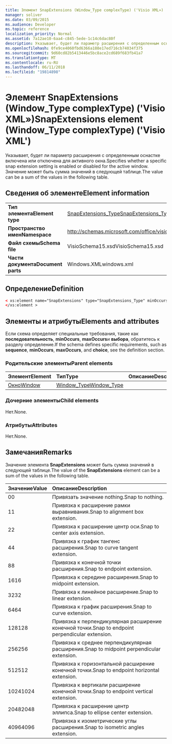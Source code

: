 ```yaml
---
title: Элемент SnapExtensions (Window_Type complexType) ('Visio XML»)
manager: soliver
ms.date: 03/09/2015
ms.audience: Developer
ms.topic: reference
localization_priority: Normal
ms.assetid: 7a12ae10-6aa4-c845-5ede-1c14c6dac80f
description: Указывает, будет ли параметр расширения с определенным оснастке включена или отключена для активного окна. Значение может быть сумма значений в следующей таблице.
ms.openlocfilehash: 0fe9ce4060fbd6366a188e17ed716cb74034f375
ms.sourcegitcommit: 9d60cd82b5413446e5bc8ace2cd689f683fb41a7
ms.translationtype: MT
ms.contentlocale: ru-RU
ms.lasthandoff: 06/11/2018
ms.locfileid: "19814898"
---
```

# <a name="snapextensions-element-windowtype-complextype-visio-xml"></a><span data-ttu-id="d50e0-104">Элемент SnapExtensions (Window_Type complexType) ('Visio XML»)</span><span class="sxs-lookup"><span data-stu-id="d50e0-104">SnapExtensions element (Window_Type complexType) ('Visio XML')</span></span>

<span data-ttu-id="d50e0-105">Указывает, будет ли параметр расширения с определенным оснастке включена или отключена для активного окна.</span><span class="sxs-lookup"><span data-stu-id="d50e0-105">Specifies whether a specific snap extension setting is enabled or disabled for the active window.</span></span> <span data-ttu-id="d50e0-106">Значение может быть сумма значений в следующей таблице.</span><span class="sxs-lookup"><span data-stu-id="d50e0-106">The value can be a sum of the values in the following table.</span></span>
  
## <a name="element-information"></a><span data-ttu-id="d50e0-107">Сведения об элементе</span><span class="sxs-lookup"><span data-stu-id="d50e0-107">Element information</span></span>

|||
|:-----|:-----|
|<span data-ttu-id="d50e0-108">**Тип элемента**</span><span class="sxs-lookup"><span data-stu-id="d50e0-108">**Element type**</span></span> <br/> |[<span data-ttu-id="d50e0-109">SnapExtensions_Type</span><span class="sxs-lookup"><span data-stu-id="d50e0-109">SnapExtensions_Type</span></span>](snapextensions_type-complextypevisio-xml.md) <br/> |
|<span data-ttu-id="d50e0-110">**Пространство имен**</span><span class="sxs-lookup"><span data-stu-id="d50e0-110">**Namespace**</span></span> <br/> |http://schemas.microsoft.com/office/visio/2012/main  <br/> |
|<span data-ttu-id="d50e0-111">**Файл схемы**</span><span class="sxs-lookup"><span data-stu-id="d50e0-111">**Schema file**</span></span> <br/> |<span data-ttu-id="d50e0-112">VisioSchema15.xsd</span><span class="sxs-lookup"><span data-stu-id="d50e0-112">VisioSchema15.xsd</span></span>  <br/> |
|<span data-ttu-id="d50e0-113">**Части документа**</span><span class="sxs-lookup"><span data-stu-id="d50e0-113">**Document parts**</span></span> <br/> |<span data-ttu-id="d50e0-114">Windows.XML</span><span class="sxs-lookup"><span data-stu-id="d50e0-114">windows.xml</span></span>  <br/> |
   
## <a name="definition"></a><span data-ttu-id="d50e0-115">Определение</span><span class="sxs-lookup"><span data-stu-id="d50e0-115">Definition</span></span>

```XML
< xs:element name="SnapExtensions" type="SnapExtensions_Type" minOccurs="0" maxOccurs="1" >
</xs:element >
```

## <a name="elements-and-attributes"></a><span data-ttu-id="d50e0-116">Элементы и атрибуты</span><span class="sxs-lookup"><span data-stu-id="d50e0-116">Elements and attributes</span></span>

<span data-ttu-id="d50e0-117">Если схема определяет специальные требования, такие как **последовательность**, **minOccurs**, **maxOccurs**и **выбора**, обратитесь к разделу определение.</span><span class="sxs-lookup"><span data-stu-id="d50e0-117">If the schema defines specific requirements, such as **sequence**, **minOccurs**, **maxOccurs**, and **choice**, see the definition section.</span></span> 
  
### <a name="parent-elements"></a><span data-ttu-id="d50e0-118">Родительские элементы</span><span class="sxs-lookup"><span data-stu-id="d50e0-118">Parent elements</span></span>

|<span data-ttu-id="d50e0-119">**Элемент**</span><span class="sxs-lookup"><span data-stu-id="d50e0-119">**Element**</span></span>|<span data-ttu-id="d50e0-120">**Тип**</span><span class="sxs-lookup"><span data-stu-id="d50e0-120">**Type**</span></span>|<span data-ttu-id="d50e0-121">**Описание**</span><span class="sxs-lookup"><span data-stu-id="d50e0-121">**Description**</span></span>|
|:-----|:-----|:-----|
|[<span data-ttu-id="d50e0-122">Окно</span><span class="sxs-lookup"><span data-stu-id="d50e0-122">Window</span></span>](window-element-windows_type-complextypevisio-xml.md) <br/> |[<span data-ttu-id="d50e0-123">Window_Type</span><span class="sxs-lookup"><span data-stu-id="d50e0-123">Window_Type</span></span>](window_type-complextypevisio-xml.md) <br/> ||
   
### <a name="child-elements"></a><span data-ttu-id="d50e0-124">Дочерние элементы</span><span class="sxs-lookup"><span data-stu-id="d50e0-124">Child elements</span></span>

<span data-ttu-id="d50e0-125">Нет.</span><span class="sxs-lookup"><span data-stu-id="d50e0-125">None.</span></span>
  
### <a name="attributes"></a><span data-ttu-id="d50e0-126">Атрибуты</span><span class="sxs-lookup"><span data-stu-id="d50e0-126">Attributes</span></span>

<span data-ttu-id="d50e0-127">Нет.</span><span class="sxs-lookup"><span data-stu-id="d50e0-127">None.</span></span>
  
## <a name="remarks"></a><span data-ttu-id="d50e0-128">Замечания</span><span class="sxs-lookup"><span data-stu-id="d50e0-128">Remarks</span></span>

<span data-ttu-id="d50e0-129">Значение элемента **SnapExtensions** может быть сумма значений в следующей таблице.</span><span class="sxs-lookup"><span data-stu-id="d50e0-129">The value of the **SnapExtensions** element can be a sum of the values in the following table.</span></span> 
  
|<span data-ttu-id="d50e0-130">**Значение**</span><span class="sxs-lookup"><span data-stu-id="d50e0-130">**Value**</span></span>|<span data-ttu-id="d50e0-131">**Описание**</span><span class="sxs-lookup"><span data-stu-id="d50e0-131">**Description**</span></span>|
|:-----|:-----|
|<span data-ttu-id="d50e0-132">0</span><span class="sxs-lookup"><span data-stu-id="d50e0-132">0</span></span>  <br/> |<span data-ttu-id="d50e0-133">Привязать значение nothing.</span><span class="sxs-lookup"><span data-stu-id="d50e0-133">Snap to nothing.</span></span>  <br/> |
|<span data-ttu-id="d50e0-134">1</span><span class="sxs-lookup"><span data-stu-id="d50e0-134">1</span></span>  <br/> |<span data-ttu-id="d50e0-135">Привязка к расширение рамки выравнивания.</span><span class="sxs-lookup"><span data-stu-id="d50e0-135">Snap to alignment box extension.</span></span>  <br/> |
|<span data-ttu-id="d50e0-136">2</span><span class="sxs-lookup"><span data-stu-id="d50e0-136">2</span></span>  <br/> |<span data-ttu-id="d50e0-137">Привязка к расширение центр оси.</span><span class="sxs-lookup"><span data-stu-id="d50e0-137">Snap to center axis extension.</span></span>  <br/> |
|<span data-ttu-id="d50e0-138">4</span><span class="sxs-lookup"><span data-stu-id="d50e0-138">4</span></span>  <br/> |<span data-ttu-id="d50e0-139">Привязка к график тангенс расширения.</span><span class="sxs-lookup"><span data-stu-id="d50e0-139">Snap to curve tangent extension.</span></span>  <br/> |
|<span data-ttu-id="d50e0-140">8</span><span class="sxs-lookup"><span data-stu-id="d50e0-140">8</span></span>  <br/> |<span data-ttu-id="d50e0-141">Привязка к конечной точки расширения.</span><span class="sxs-lookup"><span data-stu-id="d50e0-141">Snap to endpoint extension.</span></span>  <br/> |
|<span data-ttu-id="d50e0-142">16</span><span class="sxs-lookup"><span data-stu-id="d50e0-142">16</span></span>  <br/> |<span data-ttu-id="d50e0-143">Привязка к середине расширения.</span><span class="sxs-lookup"><span data-stu-id="d50e0-143">Snap to midpoint extension.</span></span>  <br/> |
|<span data-ttu-id="d50e0-144">32</span><span class="sxs-lookup"><span data-stu-id="d50e0-144">32</span></span>  <br/> |<span data-ttu-id="d50e0-145">Привязка к линейное расширение.</span><span class="sxs-lookup"><span data-stu-id="d50e0-145">Snap to linear extension.</span></span>  <br/> |
|<span data-ttu-id="d50e0-146">64</span><span class="sxs-lookup"><span data-stu-id="d50e0-146">64</span></span>  <br/> |<span data-ttu-id="d50e0-147">Привязка к график расширения.</span><span class="sxs-lookup"><span data-stu-id="d50e0-147">Snap to curve extension.</span></span>  <br/> |
|<span data-ttu-id="d50e0-148">128</span><span class="sxs-lookup"><span data-stu-id="d50e0-148">128</span></span>  <br/> |<span data-ttu-id="d50e0-149">Привязка к перпендикулярная расширение конечной точки.</span><span class="sxs-lookup"><span data-stu-id="d50e0-149">Snap to endpoint perpendicular extension.</span></span>  <br/> |
|<span data-ttu-id="d50e0-150">256</span><span class="sxs-lookup"><span data-stu-id="d50e0-150">256</span></span>  <br/> |<span data-ttu-id="d50e0-151">Привязка к среднее перпендикулярная расширения.</span><span class="sxs-lookup"><span data-stu-id="d50e0-151">Snap to midpoint perpendicular extension.</span></span>  <br/> |
|<span data-ttu-id="d50e0-152">512</span><span class="sxs-lookup"><span data-stu-id="d50e0-152">512</span></span>  <br/> |<span data-ttu-id="d50e0-153">Привязка к горизонтальной расширение конечной точки.</span><span class="sxs-lookup"><span data-stu-id="d50e0-153">Snap to endpoint horizontal extension.</span></span>  <br/> |
|<span data-ttu-id="d50e0-154">1024</span><span class="sxs-lookup"><span data-stu-id="d50e0-154">1024</span></span>  <br/> |<span data-ttu-id="d50e0-155">Привязка к вертикали расширение конечной точки.</span><span class="sxs-lookup"><span data-stu-id="d50e0-155">Snap to endpoint vertical extension.</span></span>  <br/> |
|<span data-ttu-id="d50e0-156">2048</span><span class="sxs-lookup"><span data-stu-id="d50e0-156">2048</span></span>  <br/> |<span data-ttu-id="d50e0-157">Привязка к расширение центр эллипса.</span><span class="sxs-lookup"><span data-stu-id="d50e0-157">Snap to ellipse center extension.</span></span>  <br/> |
|<span data-ttu-id="d50e0-158">4096</span><span class="sxs-lookup"><span data-stu-id="d50e0-158">4096</span></span>  <br/> |<span data-ttu-id="d50e0-159">Привязка к изометрические углы расширения.</span><span class="sxs-lookup"><span data-stu-id="d50e0-159">Snap to isometric angles extension.</span></span>  <br/> |
   

